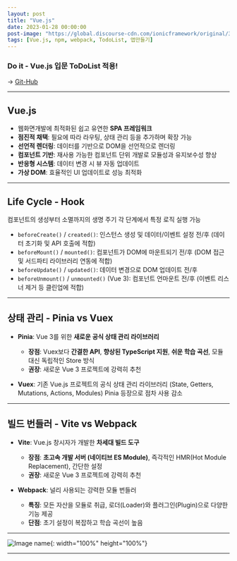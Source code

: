 ```yaml
---
layout: post
title: "Vue.js"
date: 2023-01-28 00:00:00
post-image: "https://global.discourse-cdn.com/ionicframework/original/3X/5/d/5dda6d56cd5aff5932a478629cb48a07388a4d46.jpeg"
tags: [Vue.js, npm, webpack, TodoList, 앱만들기]
---
```


### Do it - Vue.js 입문 ToDoList 적용!

→ [Git-Hub](https://github.com/eunbinoh/Vue_todo)

---

## Vue.js

- 웹화면개발에 최적화된 쉽고 유연한 **SPA 프레임워크**
- **점진적 채택**: 필요에 따라 라우팅, 상태 관리 등을 추가하며 확장 가능
- **선언적 렌더링**: 데이터를 기반으로 DOM을 선언적으로 렌더링
- **컴포넌트 기반**: 재사용 가능한 컴포넌트 단위 개발로 모듈성과 유지보수성 향상
- **반응형 시스템**: 데이터 변경 시 뷰 자동 업데이트
- **가상 DOM**: 효율적인 UI 업데이트로 성능 최적화

---

## Life Cycle - Hook

컴포넌트의 생성부터 소멸까지의 생명 주기 각 단계에서 특정 로직 실행 가능

- `beforeCreate()` / `created()`: 인스턴스 생성 및 데이터/이벤트 설정 전/후 (데이터 초기화 및 API 호출에 적합)
- `beforeMount()` / `mounted()`: 컴포넌트가 DOM에 마운트되기 전/후 (DOM 접근 및 서드파티 라이브러리 연동에 적합)
- `beforeUpdate()` / `updated()`: 데이터 변경으로 DOM 업데이트 전/후
- `beforeUnmount()` / `unmounted()` (Vue 3): 컴포넌트 언마운트 전/후 (이벤트 리스너 제거 등 클린업에 적합)

---

## 상태 관리 - Pinia vs Vuex

- **Pinia**: Vue 3를 위한 **새로운 공식 상태 관리 라이브러리**

  - **장점**: Vuex보다 **간결한 API**, **향상된 TypeScript 지원**, **쉬운 학습 곡선**, 모듈 대신 독립적인 Store 방식
  - **권장**: 새로운 Vue 3 프로젝트에 강력히 추천

- **Vuex**: 기존 Vue.js 프로젝트의 공식 상태 관리 라이브러리 (State, Getters, Mutations, Actions, Modules) Pinia 등장으로 점차 사용 감소

---

## 빌드 번들러 - Vite vs Webpack

- **Vite**: Vue.js 창시자가 개발한 **차세대 빌드 도구**

  - **장점**: **초고속 개발 서버 (네이티브 ES Module)**, 즉각적인 HMR(Hot Module Replacement), 간단한 설정
  - **권장**: 새로운 Vue 3 프로젝트에 강력히 추천

- **Webpack**: 널리 사용되는 강력한 모듈 번들러
  - **특징**: 모든 자산을 모듈로 취급, 로더(Loader)와 플러그인(Plugin)으로 다양한 기능 제공
  - **단점**: 초기 설정이 복잡하고 학습 곡선이 높음

---

![Image name](https://eunbinoh.github.io/images/todo4.png){: width="100%" height="100%"}

---
